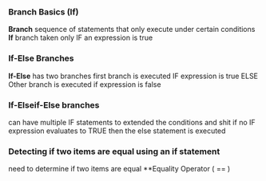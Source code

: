 ### Branch Basics (If)
**Branch**
	sequence of statements that only execute under certain conditions 
**If**
	branch taken only IF an expression is true

### If-Else Branches
**If-Else**
	has two branches
	first branch is executed IF expression is true
	ELSE Other branch is executed if expression is false

### If-Elseif-Else branches
can have multiple IF statements to extended the conditions and shit 
if no IF expression evaluates to TRUE then the else statement is executed

### Detecting if two items are equal using an if statement 
need to determine if two items are equal 
**Equality Operator ( == ) 

